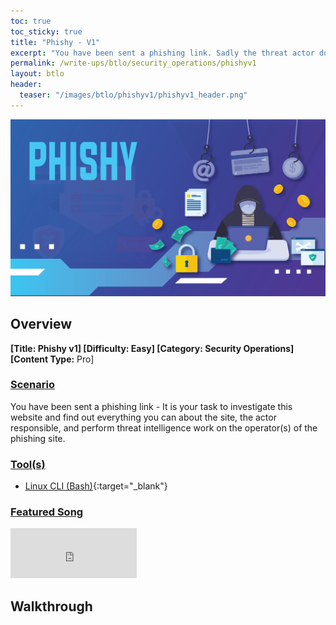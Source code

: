 ```yaml
---
toc: true
toc_sticky: true
title: "Phishy - V1"
excerpt: "You have been sent a phishing link. Sadly the threat actor doesn't know who they were dealing with. From only one phishing link find out all you can about the person responsible and bring them to justice."
permalink: /write-ups/btlo/security_operations/phishyv1
layout: btlo
header:
  teaser: "/images/btlo/phishyv1/phishyv1_header.png"
---
```

![](/images/btlo/phishyv1/phishyv1_header.png)
## **Overview**
**\[Title: **Phishy v1**] \[Difficulty: **Easy**] \[Category: **Security Operations**] \[Content Type:** Pro]

### <ins>Scenario</ins>
You have been sent a phishing link - It is your task to investigate this website and find out everything you can about the site, the actor responsible, and perform threat intelligence work on the operator(s) of the phishing site.



### <ins>Tool(s)</ins>
 - [Linux CLI (Bash)](https://www.gnu.org/software/bash/manual/bash.html){:target="_blank"}


### <ins>Featured Song</ins>

<iframe src="https://open.spotify.com/embed/track/6Hj9jySrnFppAI0sEMCZpJ" width="40%" height="80" frameBorder="0" allowtransparency="true" allow="encrypted-media"></iframe>

## Walkthrough

